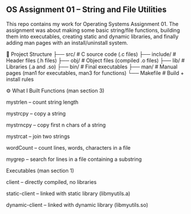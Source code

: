 ## OS Assignment 01 – String and File Utilities
This repo contains my work for Operating Systems Assignment 01.
The assignment was about making some basic string/file functions, building them into executables, creating static and dynamic libraries, and finally adding man pages with an install/uninstall system.

📂 Project Structure
├── src/        # C source code (.c files)
├── include/    # Header files (.h files)
├── obj/        # Object files (compiled .o files)
├── lib/        # Libraries (.a and .so)
├── bin/        # Final executables
├── man/        # Manual pages (man1 for executables, man3 for functions)
└── Makefile    # Build + install rules

⚙️ What I Built
Functions (man section 3)

mystrlen – count string length

mystrcpy – copy a string

mystrncpy – copy first n chars of a string

mystrcat – join two strings

wordCount – count lines, words, characters in a file

mygrep – search for lines in a file containing a substring

Executables (man section 1)

client – directly compiled, no libraries

static-client – linked with static library (libmyutils.a)

dynamic-client – linked with dynamic library (libmyutils.so)
